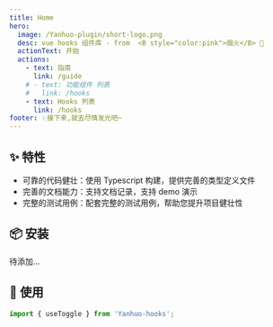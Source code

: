 ```yaml
---
title: Home
hero:
  image: /Yanhuo-plugin/short-logo.png
  desc: vue hooks 组件库 - from  <B style="color:pink">烟火</B> 🐳
  actionText: 开始
  actions:
    - text: 指南
      link: /guide
    # - text: 功能组件 列表
    #   link: /hooks
    - text: Hooks 列表
      link: /hooks
footer: ✨接下来,就去尽情发光吧~
---
```


## ✨ 特性

- 可靠的代码健壮：使用 Typescript 构建，提供完善的类型定义文件
- 完善的文档能力：支持文档记录，支持 demo 演示
- 完整的测试用例：配套完整的测试用例，帮助您提升项目健壮性

## 📦 安装
待添加...
<!-- ```bash
# $ pnpm install --save encode-hooks
# or
# $ yarn add encode-hooks
``` -->
## 🔨 使用

```ts
import { useToggle } from 'Yanhuo-hooks';
```

